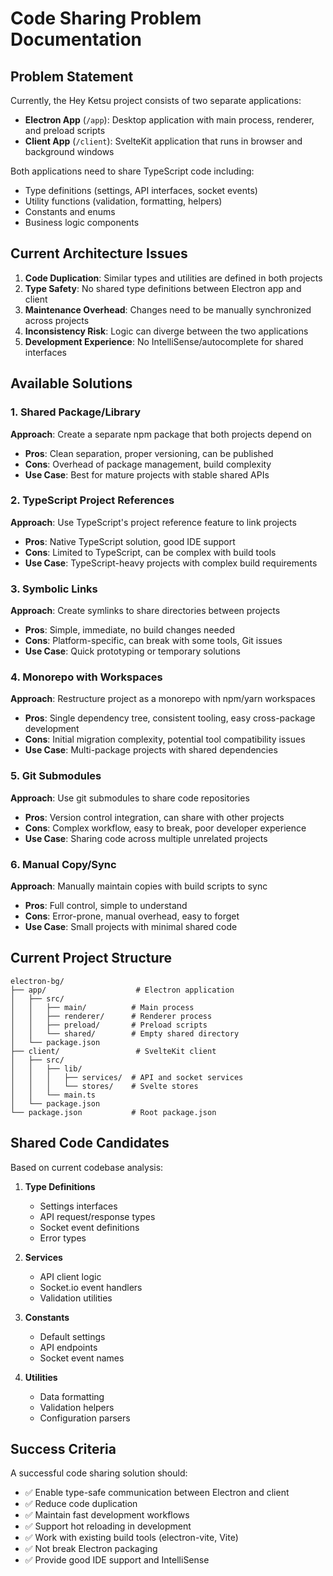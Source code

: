 # Code Sharing Problem Documentation

## Problem Statement

Currently, the Hey Ketsu project consists of two separate applications:

- **Electron App** (`/app`): Desktop application with main process, renderer, and preload scripts
- **Client App** (`/client`): SvelteKit application that runs in browser and background windows

Both applications need to share TypeScript code including:

- Type definitions (settings, API interfaces, socket events)
- Utility functions (validation, formatting, helpers)
- Constants and enums
- Business logic components

## Current Architecture Issues

1. **Code Duplication**: Similar types and utilities are defined in both projects
2. **Type Safety**: No shared type definitions between Electron app and client
3. **Maintenance Overhead**: Changes need to be manually synchronized across projects
4. **Inconsistency Risk**: Logic can diverge between the two applications
5. **Development Experience**: No IntelliSense/autocomplete for shared interfaces

## Available Solutions

### 1. Shared Package/Library

**Approach**: Create a separate npm package that both projects depend on

- **Pros**: Clean separation, proper versioning, can be published
- **Cons**: Overhead of package management, build complexity
- **Use Case**: Best for mature projects with stable shared APIs

### 2. TypeScript Project References

**Approach**: Use TypeScript's project reference feature to link projects

- **Pros**: Native TypeScript solution, good IDE support
- **Cons**: Limited to TypeScript, can be complex with build tools
- **Use Case**: TypeScript-heavy projects with complex build requirements

### 3. Symbolic Links

**Approach**: Create symlinks to share directories between projects

- **Pros**: Simple, immediate, no build changes needed
- **Cons**: Platform-specific, can break with some tools, Git issues
- **Use Case**: Quick prototyping or temporary solutions

### 4. Monorepo with Workspaces

**Approach**: Restructure project as a monorepo with npm/yarn workspaces

- **Pros**: Single dependency tree, consistent tooling, easy cross-package development
- **Cons**: Initial migration complexity, potential tool compatibility issues
- **Use Case**: Multi-package projects with shared dependencies

### 5. Git Submodules

**Approach**: Use git submodules to share code repositories

- **Pros**: Version control integration, can share with other projects
- **Cons**: Complex workflow, easy to break, poor developer experience
- **Use Case**: Sharing code across multiple unrelated projects

### 6. Manual Copy/Sync

**Approach**: Manually maintain copies with build scripts to sync

- **Pros**: Full control, simple to understand
- **Cons**: Error-prone, manual overhead, easy to forget
- **Use Case**: Small projects with minimal shared code

## Current Project Structure

```
electron-bg/
├── app/                    # Electron application
│   ├── src/
│   │   ├── main/          # Main process
│   │   ├── renderer/      # Renderer process
│   │   ├── preload/       # Preload scripts
│   │   └── shared/        # Empty shared directory
│   └── package.json
├── client/                 # SvelteKit client
│   ├── src/
│   │   ├── lib/
│   │   │   ├── services/  # API and socket services
│   │   │   └── stores/    # Svelte stores
│   │   └── main.ts
│   └── package.json
└── package.json           # Root package.json
```

## Shared Code Candidates

Based on current codebase analysis:

1. **Type Definitions**
   - Settings interfaces
   - API request/response types
   - Socket event definitions
   - Error types

2. **Services**
   - API client logic
   - Socket.io event handlers
   - Validation utilities

3. **Constants**
   - Default settings
   - API endpoints
   - Socket event names

4. **Utilities**
   - Data formatting
   - Validation helpers
   - Configuration parsers

## Success Criteria

A successful code sharing solution should:

- ✅ Enable type-safe communication between Electron and client
- ✅ Reduce code duplication
- ✅ Maintain fast development workflows
- ✅ Support hot reloading in development
- ✅ Work with existing build tools (electron-vite, Vite)
- ✅ Not break Electron packaging
- ✅ Provide good IDE support and IntelliSense
